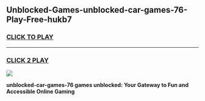 
## Unblocked-Games-unblocked-car-games-76-Play-Free-hukb7
<h3>
<a href="https://premium76.site?title=unblocked-car-games-76&ref=10A">CLICK TO PLAY</a></h3>
<hr>

<h3>
<a href="https://premium76.site?title=unblocked-car-games-76&ref=10A">CLICK 2 PLAY</a>
  
</h3>

<a href="https://premium76.site?title=unblocked-car-games-76&ref=10A"><img src="https://clearcache.store/games.png"></a>


**unblocked-car-games-76 games unblocked: Your Gateway to Fun and Accessible Online Gaming**

